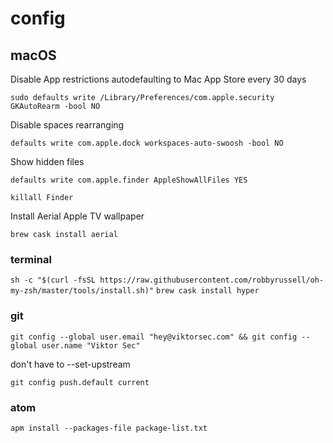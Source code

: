 # config

## macOS

Disable App restrictions autodefaulting to Mac App Store every 30 days

```sudo defaults write /Library/Preferences/com.apple.security GKAutoRearm -bool NO```

Disable spaces rearranging

`defaults write com.apple.dock workspaces-auto-swoosh -bool NO`

Show hidden files

`defaults write com.apple.finder AppleShowAllFiles YES`

`killall Finder`

Install Aerial Apple TV wallpaper

`brew cask install aerial`

### terminal

`sh -c "$(curl -fsSL https://raw.githubusercontent.com/robbyrussell/oh-my-zsh/master/tools/install.sh)"`
`brew cask install hyper`

### git

`git config --global user.email "hey@viktorsec.com" && git config --global user.name "Viktor Sec"`

don't have to --set-upstream

`git config push.default current`

### atom

`apm install --packages-file package-list.txt`
